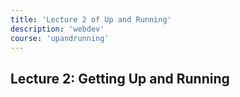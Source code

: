 ```yaml
---
title: 'Lecture 2 of Up and Running'
description: 'webdev'
course: 'upandrunning'
---
```


## Lecture 2: Getting Up and Running